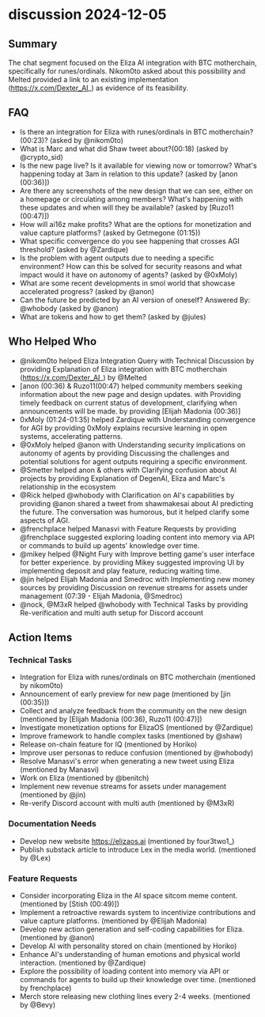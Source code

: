 # discussion 2024-12-05

## Summary

The chat segment focused on the Eliza AI integration with BTC motherchain, specifically for runes/ordinals. Nikom0to asked about this possibility and Melted provided a link to an existing implementation (https://x.com/Dexter_AI_) as evidence of its feasibility.

## FAQ

- Is there an integration for Eliza with runes/ordinals in BTC motherchain? (00:23)? (asked by @nikom0to)
- What is Marc and what did Shaw tweet about?(00:18) (asked by @crypto_sid)
- Is the new page live? Is it available for viewing now or tomorrow? What's happening today at 3am in relation to this update? (asked by [anon (00:36)])
- Are there any screenshots of the new design that we can see, either on a homepage or circulating among members? What's happening with these updates and when will they be available? (asked by [Ruzo11 (00:47)])
- How will ai16z make profits? What are the options for monetization and value capture platforms? (asked by Getmegone (01:15))
- What specific convergence do you see happening that crosses AGI threshold? (asked by @Zardique)
- Is the problem with agent outputs due to needing a specific environment? How can this be solved for security reasons and what impact would it have on autonomy of agents? (asked by @0xMoly)
- What are some recent developments in smol world that showcase accelerated progress? (asked by @anon)
- Can the future be predicted by an AI version of oneself?
  Answered By: @whobody (asked by @anon)
- What are tokens and how to get them? (asked by @jules)

## Who Helped Who

- @nikom0to helped Eliza Integration Query with Technical Discussion by providing Explanation of Eliza integration with BTC motherchain (https://x.com/Dexter_AI_) by @Melted
- [anon (00:36) & Ruzo11(00:47) helped community members seeking information about the new page and design updates. with Providing timely feedback on current status of development, clarifying when announcements will be made. by providing [Elijah Madonia (00:36)]
- 0xMoly (01:24-01:35) helped Zardique with Understanding convergence for AGI by providing 0xMoly explains recursive learning in open systems, accelerating patterns.
- @0xMoly helped @anon with Understanding security implications on autonomy of agents by providing Discussing the challenges and potential solutions for agent outputs requiring a specific environment.
- @Smetter helped anon & others with Clarifying confusion about AI projects by providing Explanation of DegenAI, Eliza and Marc's relationship in the ecosystem
- @Rick helped @whobody with Clarification on AI's capabilities by providing @anon shared a tweet from shawmakesai about AI predicting the future. The conversation was humorous, but it helped clarify some aspects of AGI.
- @frenchplace helped Manasvi with Feature Requests by providing @frenchplace suggested exploring loading content into memory via API or commands to build up agents' knowledge over time.
- @mikey helped @Night Fury with Improve betting game's user interface for better experience. by providing Mikey suggested improving UI by implementing deposit and play feature, reducing waiting time.
- @jin helped Elijah Madonia and Smedroc with Implementing new money sources by providing Discussion on revenue streams for assets under management (07:39 - Elijah Madonia, @Smedroc)
- @nock, @M3xR helped @whobody with Technical Tasks by providing Re-verification and multi auth setup for Discord account

## Action Items

### Technical Tasks

- Integration for Eliza with runes/ordinals on BTC motherchain (mentioned by nikom0to)
- Announcement of early preview for new page (mentioned by [jin (00:35)])
- Collect and analyze feedback from the community on the new design (mentioned by [Elijah Madonia (00:36), Ruzo11 (00:47)])
- Investigate monetization options for ElizaOS (mentioned by @Zardique)
- Improve framework to handle complex tasks (mentioned by @shaw)
- Release on-chain feature for IQ (mentioned by Horiko)
- Improve user personas to reduce confusion (mentioned by @whobody)
- Resolve Manasvi's error when generating a new tweet using Eliza (mentioned by Manasvi)
- Work on Eliza (mentioned by @benitch)
- Implement new revenue streams for assets under management (mentioned by @jin)
- Re-verify Discord account with multi auth (mentioned by @M3xR)

### Documentation Needs

- Develop new website https://elizaos.ai (mentioned by four3two1\_)
- Publish substack article to introduce Lex in the media world. (mentioned by @Lex)

### Feature Requests

- Consider incorporating Eliza in the AI space sitcom meme content. (mentioned by [Stish (00:49)])
- Implement a retroactive rewards system to incentivize contributions and value capture platforms. (mentioned by @Elijah Madonia)
- Develop new action generation and self-coding capabilities for Eliza. (mentioned by @anon)
- Develop AI with personality stored on chain (mentioned by Horiko)
- Enhance AI's understanding of human emotions and physical world interaction. (mentioned by @Zardique)
- Explore the possibility of loading content into memory via API or commands for agents to build up their knowledge over time. (mentioned by frenchplace)
- Merch store releasing new clothing lines every 2-4 weeks. (mentioned by @Bevy)
